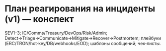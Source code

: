 # План реагирования на инциденты (v1) — конспект
SEV1–3; IC/Comms/Treasury/DevOps/Risk/Admin; Detect→Triage→Communicate→Mitigate→Recover→Postmortem; плейбуки (ERC/TRON/hot‑key/DB/webhooks/EOD); шаблоны сообщений; чек‑листы.
